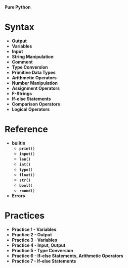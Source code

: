 **Pure Python**

# Syntax

- **Output**
- **Variables**
- **Input**
- **String Manipulation**
- **Comment**
- **Type Conversion**
- **Primitive Data Types**
- **Arithmetic Operators**
- **Number Manipulation**
- **Assignment Operators**
- **F-Strings**
- **If-else Statements**
- **Comparison Operators**
- **Logical Operators**

# Reference

- **builtin**
  - **`print()`**
  - **`input()`**
  - **`len()`**
  - **`int()`**
  - **`type()`**
  - **`float()`**
  - **`str()`**
  - **`bool()`**
  - **`round()`**
- **Errors**

# Practices

- **Practice 1 - Variables**
- **Practice 2 - Output**
- **Practice 3 - Variables**
- **Practice 4 - Input, Output**
- **Practice 5 - Type Conversion**
- **Practice 6 - If-else Statements, Arithmetic Operators**
- **Practice 7 - If-else Statements**
